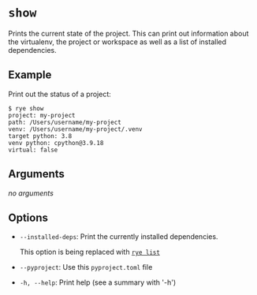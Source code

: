 # `show`

Prints the current state of the project.  This can print out information about the
virtualenv, the project or workspace as well as a list of installed dependencies.

## Example

Print out the status of a project:

```
$ rye show
project: my-project
path: /Users/username/my-project
venv: /Users/username/my-project/.venv
target python: 3.8
venv python: cpython@3.9.18
virtual: false
```

## Arguments

*no arguments*

## Options

* `--installed-deps`: Print the currently installed dependencies.

    This option is being replaced with [`rye list`](list.md)

* `--pyproject`: Use this `pyproject.toml` file

* `-h, --help`: Print help (see a summary with '-h')